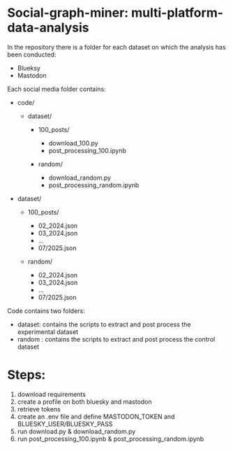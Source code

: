 # Social-graph-miner: multi-platform-data-analysis

In the repository there is a folder for each dataset on which the analysis has been conducted: 
- Blueksy
- Mastodon

Each social media folder contains: 
- code/
  - dataset/
    - 100_posts/
      - download_100.py
      - post_processing_100.ipynb
        
    - random/  
      - download_random.py
      - post_processing_random.ipynb

- dataset/
  - 100_posts/
    - 02_2024.json
    - 03_2024.json
    - ...
    - 07/2025.json
      
  - random/
    - 02_2024.json
    - 03_2024.json
    - ...
    - 07/2025.json
      
Code contains two folders: 
- dataset: contains the scripts to extract and post process the experimental dataset
- random : contains the scripts to extract and post process the control dataset 

# Steps: 
1. download requirements
2. create a profile on both bluesky and mastodon
3. retrieve tokens
4. create an .env file and define MASTODON_TOKEN and BLUESKY_USER/BLUESKY_PASS
5. run download.py & download_random.py
6. run post_processing_100.ipynb & post_processing_random.ipynb


   

   


  
